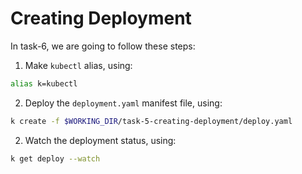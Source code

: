 # Creating Deployment

In task-6, we are going to follow these steps:

1. Make `kubectl` alias, using:
```bash
alias k=kubectl
```
2. Deploy the `deployment.yaml` manifest file, using:
```bash
k create -f $WORKING_DIR/task-5-creating-deployment/deploy.yaml
```
2. Watch the deployment status, using:
```bash
k get deploy --watch
```